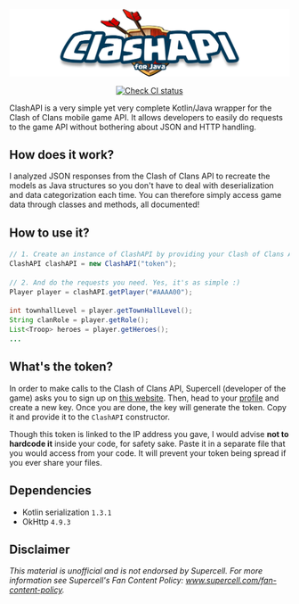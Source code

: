 ![ClashAPI logo](/src/main/resources/logo.png)

<p align="center">
  <a href="https://github.com/Lycoon/clash-api/actions/workflows/check-ci.yml">
    <img alt="Check CI status" src="https://github.com/Lycoon/clash-api/actions/workflows/check-ci.yml/badge.svg?branch=dev">
  </a>
</p>

ClashAPI is a very simple yet very complete Kotlin/Java wrapper for the Clash of Clans mobile game API. It allows developers to easily do requests to the game API without bothering about JSON and HTTP handling.

## How does it work?
I analyzed JSON responses from the Clash of Clans API to recreate the models as Java structures so you don't have to deal with deserialization and data categorization each time. You can therefore simply access game data through classes and methods, all documented!

## How to use it?
```java
// 1. Create an instance of ClashAPI by providing your Clash of Clans API token to the constructor
ClashAPI clashAPI = new ClashAPI("token");

// 2. And do the requests you need. Yes, it's as simple :)
Player player = clashAPI.getPlayer("#AAAA00");

int townhallLevel = player.getTownHallLevel();
String clanRole = player.getRole();
List<Troop> heroes = player.getHeroes();
...
```

## What's the token?
In order to make calls to the Clash of Clans API, Supercell (developer of the game) asks you to sign up on [this website](https://developer.clashofclans.com/#/register). Then, head to your [profile](https://developer.clashofclans.com/#/account) and create a new key. Once you are done, the key will generate the token. Copy it and provide it to the `ClashAPI` constructor.

Though this token is linked to the IP address you gave, I would advise **not to hardcode it** inside your code, for safety sake. Paste it in a separate file that you would access from your code. It will prevent your token being spread if you ever share your files.

## Dependencies
* Kotlin serialization `1.3.1`
* OkHttp `4.9.3`

## Disclaimer
*This material is unofficial and is not endorsed by Supercell. For more information see Supercell's Fan Content Policy: www.supercell.com/fan-content-policy.*
